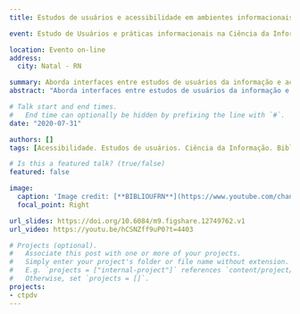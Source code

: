 ```yaml
---
title: Estudos de usuários e acessibilidade em ambientes informacionais digitais

event: Estudo de Usuários e práticas informacionais na Ciência da Informação

location: Evento on-line
address:
  city: Natal - RN

summary: Aborda interfaces entre estudos de usuários da informação e acessibilidade digital.
abstract: "Aborda interfaces entre estudos de usuários da informação e acessibilidade digital."

# Talk start and end times.
#   End time can optionally be hidden by prefixing the line with `#`.
date: "2020-07-31"

authors: []
tags: [Acessibilidade. Estudos de usuários. Ciência da Informação. Biblioteconomia. Ambiente informacional digital.]

# Is this a featured talk? (true/false)
featured: false

image:
  caption: 'Image credit: [**BIBLIOUFRN**](https://www.youtube.com/channel/UCwDa29kE-P95t-SlJ91LYGQ)'
  focal_point: Right

url_slides: https://doi.org/10.6084/m9.figshare.12749762.v1
url_video: https://youtu.be/hCSNZff9uP0?t=4403

# Projects (optional).
#   Associate this post with one or more of your projects.
#   Simply enter your project's folder or file name without extension.
#   E.g. `projects = ["internal-project"]` references `content/project/deep-learning/index.md`.
#   Otherwise, set `projects = []`.
projects:
- ctpdv
---
```


